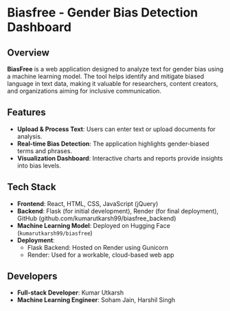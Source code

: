# Biasfree - Gender Bias Detection Dashboard

## Overview

**BiasFree** is a web application designed to analyze text for gender bias using a machine learning model. The tool helps identify and mitigate biased language in text data, making it valuable for researchers, content creators, and organizations aiming for inclusive communication.

## Features

- **Upload & Process Text**: Users can enter text or upload documents for analysis.
- **Real-time Bias Detection**: The application highlights gender-biased terms and phrases.
- **Visualization Dashboard**: Interactive charts and reports provide insights into bias levels.

## Tech Stack

- **Frontend**: React, HTML, CSS, JavaScript (jQuery)
- **Backend**: Flask (for initial development), Render (for final deployment), GitHub (github.com/kumarutkarsh99/biasfree_backend)
- **Machine Learning Model**: Deployed on Hugging Face (`kumarutkarsh99/biasfree`)
- **Deployment**:
  - Flask Backend: Hosted on Render using Gunicorn
  - Render: Used for a workable, cloud-based web app
 
## Developers
- **Full-stack Developer**: Kumar Utkarsh
- **Machine Learning Engineer**: Soham Jain, Harshil Singh
